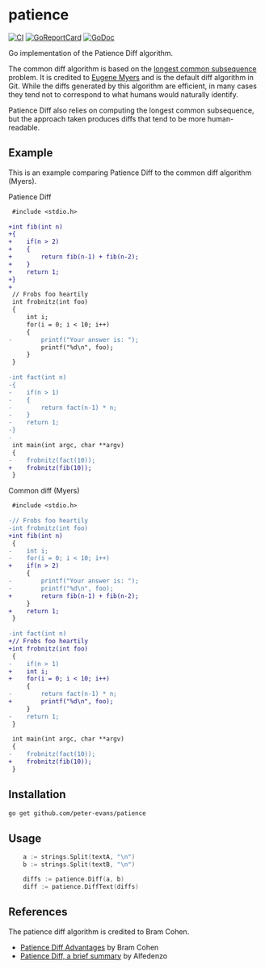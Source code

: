 # patience

[![CI](https://github.com/peter-evans/patience/actions/workflows/ci.yml/badge.svg)](https://github.com/peter-evans/patience/actions/workflows/ci.yml)
[![GoReportCard](https://goreportcard.com/badge/github.com/peter-evans/patience)](https://goreportcard.com/report/github.com/peter-evans/patience)
[![GoDoc](https://godoc.org/github.com/peter-evans/patience?status.svg)](https://godoc.org/github.com/peter-evans/patience)

Go implementation of the Patience Diff algorithm.

The common diff algorithm is based on the [longest common subsequence](https://en.wikipedia.org/wiki/Longest_common_subsequence_problem) problem.
It is credited to [Eugene Myers](http://www.xmailserver.org/diff2.pdf) and is the default diff algorithm in Git.
While the diffs generated by this algorithm are efficient, in many cases they tend not to correspond to what humans would naturally identify.

Patience Diff also relies on computing the longest common subsequence, but the approach taken produces diffs that tend to be more human-readable.

## Example

This is an example comparing Patience Diff to the common diff algorithm (Myers).

Patience Diff
```diff
 #include <stdio.h>
 
+int fib(int n)
+{
+    if(n > 2)
+    {
+        return fib(n-1) + fib(n-2);
+    }
+    return 1;
+}
+
 // Frobs foo heartily
 int frobnitz(int foo)
 {
     int i;
     for(i = 0; i < 10; i++)
     {
-        printf("Your answer is: ");
         printf("%d\n", foo);
     }
 }
 
-int fact(int n)
-{
-    if(n > 1)
-    {
-        return fact(n-1) * n;
-    }
-    return 1;
-}
- 
 int main(int argc, char **argv)
 {
-    frobnitz(fact(10));
+    frobnitz(fib(10));
 }
```

Common diff (Myers)
```diff
 #include <stdio.h>
 
-// Frobs foo heartily
-int frobnitz(int foo)
+int fib(int n)
 {
-    int i;
-    for(i = 0; i < 10; i++)
+    if(n > 2)
     {
-        printf("Your answer is: ");
-        printf("%d\n", foo);
+        return fib(n-1) + fib(n-2);
     }
+    return 1;
 }
 
-int fact(int n)
+// Frobs foo heartily
+int frobnitz(int foo)
 {
-    if(n > 1)
+    int i;
+    for(i = 0; i < 10; i++)
     {
-        return fact(n-1) * n;
+        printf("%d\n", foo);
     }
-    return 1;
 }
 
 int main(int argc, char **argv)
 {
-    frobnitz(fact(10));
+    frobnitz(fib(10));
 }
```

## Installation

```sh
go get github.com/peter-evans/patience
```

## Usage

```go
	a := strings.Split(textA, "\n")
	b := strings.Split(textB, "\n")

	diffs := patience.Diff(a, b)
	diff := patience.DiffText(diffs)
```

## References

The patience diff algorithm is credited to Bram Cohen. 

- [Patience Diff Advantages](https://bramcohen.livejournal.com/73318.html) by Bram Cohen
- [Patience Diff, a brief summary](https://alfedenzo.livejournal.com/170301.html) by Alfedenzo
